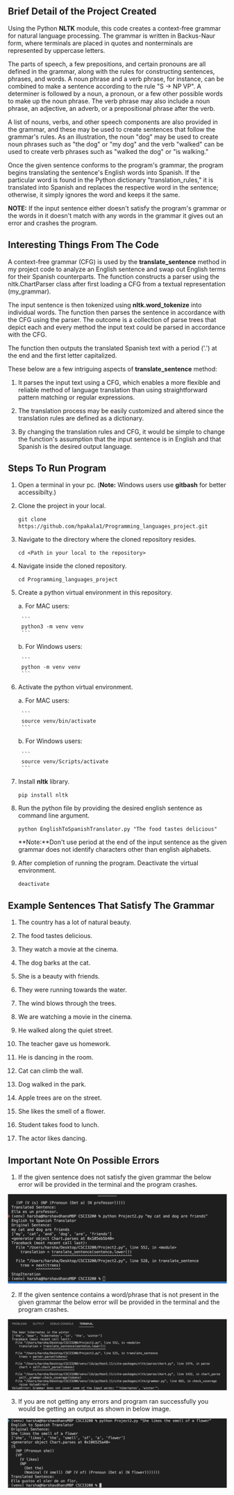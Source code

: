 <h2>Brief Detail of the Project Created</h2>

Using the Python **NLTK** module, this code creates a context-free grammar for natural language processing. The grammar is written in Backus-Naur form, where terminals are placed in quotes and nonterminals are represented by uppercase letters.

The parts of speech, a few prepositions, and certain pronouns are all defined in the grammar, along with the rules for constructing sentences, phrases, and words. A noun phrase and a verb phrase, for instance, can be combined to make a sentence according to the rule "S -> NP VP". A determiner is followed by a noun, a pronoun, or a few other possible words to make up the noun phrase. The verb phrase may also include a noun phrase, an adjective, an adverb, or a prepositional phrase after the verb.

A list of nouns, verbs, and other speech components are also provided in the grammar, and these may be used to create sentences that follow the grammar's rules. As an illustration, the noun "dog" may be used to create noun phrases such as "the dog" or "my dog" and the verb "walked" can be used to create verb phrases such as "walked the dog" or "is walking."

Once the given sentence conforms to the program's grammar, the program begins translating the sentence's English words into Spanish. If the particular word is found in the Python dictionary "translation_rules," it is translated into Spanish and replaces the respective word in the sentence; otherwise, it simply ignores the word and keeps it the same. 

**NOTE:** If the input sentence either doesn't satisfy the program's grammar or the words in it doesn't match with any words in the grammar it gives out an error and crashes the program.

<h2>Interesting Things From The Code</h2>

A context-free grammar (CFG) is used by the **translate_sentence** method in my project code to analyze an English sentence and swap out English terms for their Spanish counterparts. The function constructs a parser using the nltk.ChartParser class after first loading a CFG from a textual representation (my_grammar).

The input sentence is then tokenized using **nltk.word_tokenize** into individual words. The function then parses the sentence in accordance with the CFG using the parser. The outcome is a collection of parse trees that depict each and every method the input text could be parsed in accordance with the CFG.

The function then outputs the translated Spanish text with a period ('.') at the end and the first letter capitalized.

These below are a few intriguing aspects of **translate_sentence** method:

1. It parses the input text using a CFG, which enables a more flexible and reliable method of language translation than using straightforward pattern matching or regular expressions.

2. The translation process may be easily customized and altered since the translation rules are defined as a dictionary.

3. By changing the translation rules and CFG, it would be simple to change the function's assumption that the input sentence is in English and that Spanish is the desired output language.

<h2>Steps To Run Program</h2>

1. Open a terminal in your pc. (**Note:** Windows users use **gitbash** for better accessibilty.)

2. Clone the project in your local.

    ```
    git clone https://github.com/hpakala1/Programming_languages_project.git
    ```

3. Navigate to the directory where the cloned repository resides.

    ```
    cd <Path in your local to the repository>
    ```

4. Navigate inside the cloned repository.

    ```
    cd Programming_languages_project
    ```

5. Create a python virtual environment in this repository.

    a. For MAC users:
        
        ```
        python3 -m venv venv
        ```
        
    b. For Windows users:
    
        ```
        python -m venv venv
        ```
        
6. Activate the python virtual environment.

    a. For MAC users:

        ```
        source venv/bin/activate
        ```
        
    b. For Windows users:
    
        ```
        source venv/Scripts/activate
        ```

7. Install **nltk** library.

    ```
    pip install nltk
    ```

8. Run the python file by providing the desired english sentence as command line argument.

    ```
    python EnglishToSpanishTranslator.py "The food tastes delicious"
    ```

    **Note:**Don't use period at the end of the input sentence as the given grammar does not identify characters other than english alphabets.

9. After completion of running the program. Deactivate the virtual environment.

    ```
    deactivate
    ```

<h2>Example Sentences That Satisfy The Grammar</h2>

1. The country has a lot of natural beauty.

2. The food tastes delicious.

3. They watch a movie at the cinema.

4. The dog barks at the cat.

5. She is a beauty with friends.

6. They were running towards the water.

7. The wind blows through the trees.

8. We are watching a movie in the cinema.

9. He walked along the quiet street.

10. The teacher gave us homework.

11. He is dancing in the room.

12. Cat can climb the wall.

13. Dog walked in the park.

14. Apple trees are on the street.

15. She likes the smell of a flower.

16. Student takes food to lunch.

17. The actor likes dancing.

<h2>Important Note On Possible Errors</h2>

1. If the given sentence does not satisfy the given grammar the below error will be provided in the terminal and the program crashes.

![Unidentified grammar error](./WrongGrammar.png)

2. If the given sentence contains a word/phrase that is not present in the given grammar the below error will be provided in the terminal and the program crashes.

![Word not found error](./WordMismatch.png)

3. If you are not getting any errors and program ran successfully you would be getting an output as shown in below image.

![Success Image](./SuccessScreenshot.png)

